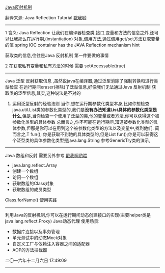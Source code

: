 [Java反射机制](http://wiki.jikexueyuan.com/project/java-reflection/)

翻译来源: Java Reflection Tutorial  [戳我哟](http://tutorials.jenkov.com/java-reflection/index.html)

-----

1 含义: Java Reflection 让我们在编译器检查类,接口,变量和方法的信息之外,还可以让我那么在运行期,(instantiation)
对象,调用方法,通过调用get/set方法获取变量的值
spring IOC container has the JAVA Reflection mechanism hint

获取类的信息,往往是Java 反射机制 第一件要做的事情


2  在获取私有变量和私有方法的时候 需要 setAccessable(true)


-----

Java 泛型 反射获取信息 ,虽然说java在编译器,通过泛型消除了强制转换和进行类型检查
在运行期间eraser(擦除)了泛型信息,好像我们无法通过Java 反射机制 获取类的泛型信息,其实,这种说法是不对的


1. 运用泛型反射的经验法则
    当你,想在运行期参数化类型本身,比如你想检查java.util.List类的参数化类型的,我们是**没有办法知道List具体的参数化类型是什么**,~~但是~~,当你检查一个使用了泛型的类,他的变量或者方法,你可以获得这个被参数化类型的具体参数
    总而言之,你不可能在运行期间,知道被参数化类型的具体参数,但那是你可以在用到这个被参数化类型的方法以及变量中,找到他们.
    简而言之,T fun(); 你是获取不到她的具体类型的,但是List<String> fun();你是可以获得这个泛型类的具体参数化类型是java.lang.String
    参考GenericTry类的演示,

-----

Java  数组和反射  需要另外参考 [戳我啊哟喂](https://goo.gl/1zJE4K)

- java.lang.reflect.Array
- 创建一个数组
- 访问一个数组
- 获取数组的Class对象
- 获取数组的成员类型

Class.forName() 使用实践

----

利用Java的反射机制,你可以在运行期间动态创建接口的实现(主要helper类是 java.lang.reflect.Proxy)
Java动态代理 使用场景:
- 数据库连接以及事务管理
- 单元测试中的动态Mock对象
- 自定义工厂与依赖注入容器之间的适配器
- AOP的方法拦截器

二〇一六年十二月六日 17:49:09

----



